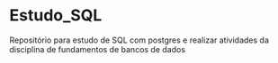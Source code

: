 # Estudo_SQL
Repositório para estudo de SQL com postgres e realizar atividades da disciplina de fundamentos de bancos de dados
